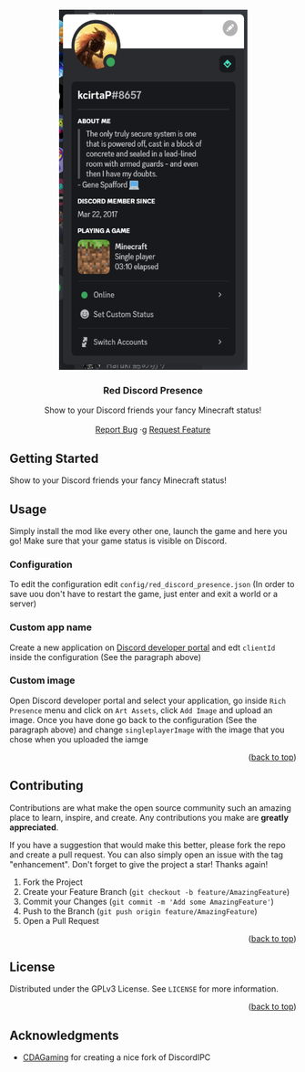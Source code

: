 <!-- Improved compatibility of back to top link: See: https://github.com/othneildrew/Best-README-Template/pull/73 -->
<a name="readme-top"></a>
<!--
*** Thanks for checking out the Best-README-Template. If you have a suggestion
*** that would make this better, please fork the repo and create a pull request
*** or simply open an issue with the tag "enhancement".
*** Don't forget to give the project a star!
*** Thanks again! Now go create something AMAZING! :D
-->



<!-- PROJECT SHIELDS -->
<!--
*** I'm using markdown "reference style" links for readability.
*** Reference links are enclosed in brackets [ ] instead of parentheses ( ).
*** See the bottom of this document for the declaration of the reference variables
*** for contributors-url, forks-url, etc. This is an optional, concise syntax you may use.
*** https://www.markdownguide.org/basic-syntax/#reference-style-links
-->

<!-- PROJECT LOGO -->
<br />
<div align="center">
  <a href="https://github.com/SuperRedstone/red_discord_presence">
    <img src="images/logo.png" alt="Logo" width="331" height="631">
  </a>
<h3 align="center">Red Discord Presence</h3>

  <p align="center">
    Show to your Discord friends your fancy Minecraft status!
    <br />
    <br />
    <a href="https://github.com/SuperRedstone/red_discord_presence/issues">Report Bug</a>
    ·g
    <a href="https://github.com/SuperRedstone/red_discord_presence/issues">Request Feature</a>
  </p>
</div>

<!-- GETTING STARTED -->
## Getting Started
Show to your Discord friends your fancy Minecraft status!

<!-- USAGE EXAMPLES -->
## Usage
Simply install the mod like every other one, launch the game and here you go!
Make sure that your game status is visible on Discord. 

### Configuration
To edit the configuration edit `config/red_discord_presence.json`
(In order to save uou don't have to restart the game, just enter and exit a world or a server)

### Custom app name
Create a new application on [Discord developer portal](https://discord.com/developers/applications) and edt `clientId` inside the configuration (See the paragraph above)

### Custom image
Open Discord developer portal and select your application, go inside `Rich Presence` menu 
and click on `Art Assets`, click `Add Image` and upload an image. Once you have done go back 
to the configuration (See the paragraph above) and change `singleplayerImage` with the image that you chose 
when you uploaded the iamge

<p align="right">(<a href="#readme-top">back to top</a>)</p>

<!-- CONTRIBUTING -->
## Contributing

Contributions are what make the open source community such an amazing place to learn, inspire, and create. Any contributions you make are **greatly appreciated**.

If you have a suggestion that would make this better, please fork the repo and create a pull request. You can also simply open an issue with the tag "enhancement".
Don't forget to give the project a star! Thanks again!

1. Fork the Project
2. Create your Feature Branch (`git checkout -b feature/AmazingFeature`)
3. Commit your Changes (`git commit -m 'Add some AmazingFeature'`)
4. Push to the Branch (`git push origin feature/AmazingFeature`)
5. Open a Pull Request

<p align="right">(<a href="#readme-top">back to top</a>)</p>



<!-- LICENSE -->
## License

Distributed under the GPLv3 License. See `LICENSE` for more information.

<p align="right">(<a href="#readme-top">back to top</a>)</p>

<!-- ACKNOWLEDGMENTS -->
## Acknowledgments

* [CDAGaming](https://github.com/CDAGaming/DiscordIPC) for creating a nice fork of DiscordIPC 
